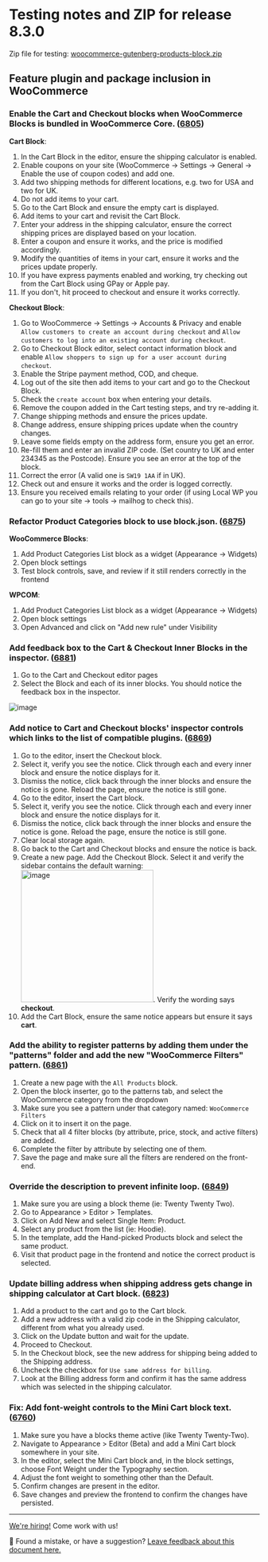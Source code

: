 # Testing notes and ZIP for release 8.3.0

Zip file for testing: [woocommerce-gutenberg-products-block.zip](https://github.com/woocommerce/woocommerce-blocks/files/9350354/woocommerce-gutenberg-products-block.zip)

## Feature plugin and package inclusion in WooCommerce

### Enable the Cart and Checkout blocks when WooCommerce Blocks is bundled in WooCommerce Core. ([6805](https://github.com/woocommerce/woocommerce-blocks/pull/6805))

**Cart Block**:

1. In the Cart Block in the editor, ensure the shipping calculator is enabled.
2. Enable coupons on your site (WooCommerce -> Settings -> General -> Enable the use of coupon codes) and add one.
3. Add two shipping methods for different locations, e.g. two for USA and two for UK.
4. Do not add items to your cart.
5. Go to the Cart Block and ensure the empty cart is displayed.
6. Add items to your cart and revisit the Cart Block.
7. Enter your address in the shipping calculator, ensure the correct shipping prices are displayed based on your location.
8. Enter a coupon and ensure it works, and the price is modified accordingly.
9. Modify the quantities of items in your cart, ensure it works and the prices update properly.
10. If you have express payments enabled and working, try checking out from the Cart Block using GPay or Apple pay.
11. If you don't, hit proceed to checkout and ensure it works correctly.

**Checkout Block**:

1. Go to WooCommerce -> Settings -> Accounts & Privacy and enable ` Allow customers to create an account during checkout` and `Allow customers to log into an existing account during checkout`.
2. Go to Checkout Block editor, select contact information block and enable `Allow shoppers to sign up for a user account during checkout`.
3. Enable the Stripe payment method, COD, and cheque.
4. Log out of the site then add items to your cart and go to the Checkout Block.
5. Check the `create account` box when entering your details.
6. Remove the coupon added in the Cart testing steps, and try re-adding it.
7. Change shipping methods and ensure the prices update.
8. Change address, ensure shipping prices update when the country changes.
9. Leave some fields empty on the address form, ensure you get an error.
10. Re-fill them and enter an invalid ZIP code. (Set country to UK and enter 234345 as the Postcode). Ensure you see an error at the top of the block.
11. Correct the error (A valid one is `SW19 1AA` if in UK).
12. Check out and ensure it works and the order is logged correctly.
13. Ensure you received emails relating to your order (if using Local WP you can go to your site -> tools -> mailhog to check this).

### Refactor Product Categories block to use block.json. ([6875](https://github.com/woocommerce/woocommerce-blocks/pull/6875))

**WooCommerce Blocks**:

1. Add Product Categories List block as a widget (Appearance → Widgets)
2. Open block settings
3. Test block controls, save, and review if it still renders correctly in the frontend

**WPCOM**:

1. Add Product Categories List block as a widget (Appearance → Widgets)
2. Open block settings
3. Open Advanced and click on "Add new rule" under Visibility

### Add feedback box to the Cart & Checkout Inner Blocks in the inspector. ([6881](https://github.com/woocommerce/woocommerce-blocks/pull/6881))

1. Go to the Cart and Checkout editor pages
2. Select the Block and each of its inner blocks. You should notice the feedback box in the inspector.

![image](https://user-images.githubusercontent.com/14235870/183031149-73a4bb4b-975a-4c9e-a82f-9241a61beb8a.png)

### Add notice to Cart and Checkout blocks' inspector controls which links to the list of compatible plugins. ([6869](https://github.com/woocommerce/woocommerce-blocks/pull/6869))

1. Go to the editor, insert the Checkout block.
2. Select it, verify you see the notice. Click through each and every inner block and ensure the notice displays for it.
3. Dismiss the notice, click back through the inner blocks and ensure the notice is gone. Reload the page, ensure the notice is still gone.
4. Go to the editor, insert the Cart block.
5. Select it, verify you see the notice. Click through each and every inner block and ensure the notice displays for it.
6. Dismiss the notice, click back through the inner blocks and ensure the notice is gone. Reload the page, ensure the notice is still gone.
7. Clear local storage again.
8. Go back to the Cart and Checkout blocks and ensure the notice is back.
9. Create a new page. Add the Checkout Block. Select it and verify the sidebar contains the default warning:
<img width="266" alt="image" src="https://user-images.githubusercontent.com/5656702/183895778-44d3d079-09a4-4806-9096-e80e2a46a318.png">.
Verify the wording says **checkout**.
10. Add the Cart Block, ensure the same notice appears but ensure it says **cart**.

### Add the ability to register patterns by adding them under the "patterns" folder and add the new "WooCommerce Filters" pattern. ([6861](https://github.com/woocommerce/woocommerce-blocks/pull/6861))

1. Create a new page with the `All Products` block.
2. Open the block inserter, go to the patterns tab, and select the WooCommerce category from the dropdown
3. Make sure you see a pattern under that category named: `WooCommerce Filters`
4. Click on it to insert it on the page.
5. Check that all 4 filter blocks (by attribute, price, stock, and active filters) are added.
6. Complete the filter by attribute by selecting one of them.
7. Save the page and make sure all the filters are rendered on the front-end.

### Override the description to prevent infinite loop. ([6849](https://github.com/woocommerce/woocommerce-blocks/pull/6849))

1. Make sure you are using a block theme (ie: Twenty Twenty Two).
2. Go to Appearance > Editor > Templates.
3. Click on Add New and select Single Item: Product.
4. Select any product from the list (ie: Hoodie).
5. In the template, add the Hand-picked Products block and select the same product.
6. Visit that product page in the frontend and notice the correct product is selected.

### Update billing address when shipping address gets change in shipping calculator at Cart block. ([6823](https://github.com/woocommerce/woocommerce-blocks/pull/6823))

1. Add a product to the cart and go to the Cart block.
2. Add a new address with a valid zip code in the Shipping calculator, different from what you already used.
3. Click on the Update button and wait for the update.
4. Proceed to Checkout.
5. In the Checkout block, see the new address for shipping being added to the Shipping address.
6. Uncheck the checkbox for `Use same address for billing`.
7. Look at the Billing address form and confirm it has the same address which was selected in the shipping calculator.

### Fix: Add font-weight controls to the Mini Cart block text. ([6760](https://github.com/woocommerce/woocommerce-blocks/pull/6760))

1. Make sure you have a blocks theme active (like Twenty Twenty-Two).
2. Navigate to Appearance > Editor (Beta) and add a Mini Cart block somewhere in your site.
3. In the editor, select the Mini Cart block and, in the block settings, choose Font Weight under the Typography section.
4. Adjust the font weight to something other than the Default.
5. Confirm changes are present in the editor.
6. Save changes and preview the frontend to confirm the changes have persisted.

<!-- FEEDBACK -->

---

[We're hiring!](https://woocommerce.com/careers/) Come work with us!

🐞 Found a mistake, or have a suggestion? [Leave feedback about this document here.](https://github.com/woocommerce/woocommerce-blocks/issues/new?assignees=&labels=type%3A+documentation&template=--doc-feedback.md&title=Feedback%20on%20./docs/internal-developers/testing/releases/810.md)

<!-- /FEEDBACK -->
